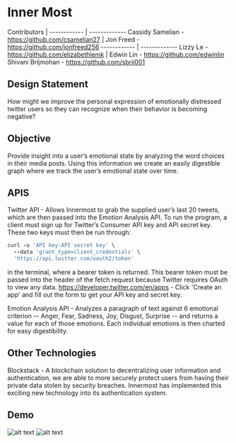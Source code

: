 # Inner Most

Contributors |
------------ | -------------
Cassidy Samelian - https://github.com/csamelian27 | Jon Freed - https://github.com/jonfreed256
------------ | -------------
Lizzy Le - https://github.com/elizabethlemk | Edwin Lin - https://github.com/edwinlin
Shivani Brijmohan - https://github.com/sbrij001

## Design Statement
How might we improve the personal expression of emotionally distressed twitter users so they can recognize when their behavior is becoming negative? 

## Objective
Provide insight into a user’s emotional state by analyzing the word choices in their media posts. Using this information we create an easily digestible graph where we track the user’s emotional state over time.

## APIS
Twitter API - Allows Innermost to grab the supplied user’s last 20 tweets, which are then passed into the Emotion Analysis API. To run the program, a client must sign up for Twitter’s Consumer API key and API secret key. These two keys must then be run through:
```ruby
curl -u 'API key:API secret key' \
  --data 'grant_type=client_credentials' \
  'https://api.twitter.com/oauth2/token'
```
in the terminal, where a bearer token is returned. This bearer token must be passed into the header of the fetch request because Twitter requires OAuth to view any data.
https://developer.twitter.com/en/apps - Click 'Create an app' and fill out the form to get your API key and secret key.

Emotion Analysis API - Analyzes a paragraph of text against 6 emotional criterion -- Anger, Fear, Sadness, Joy, Disgust, Surprise -- and returns a value for each of those emotions. Each individual emotions is then charted for easy digestibility.

## Other Technologies
Blockstack - A blockchain solution to decentralizing user information and authentication, we are able to more securely protect users from having their private data stolen by security breaches. Innermost has implemented this exciting new technology into its authentication system.

## Demo
![alt text](https://github.com/csamelian27/Inner-Most/blob/master/public/Screen%20Shot%202019-04-13%20at%208.09.45%20PM.png?raw=true)
![alt text](https://github.com/csamelian27/Inner-Most/blob/master/public/Screen%20Shot%202019-04-13%20at%208.10.07%20PM.png?raw=true)
